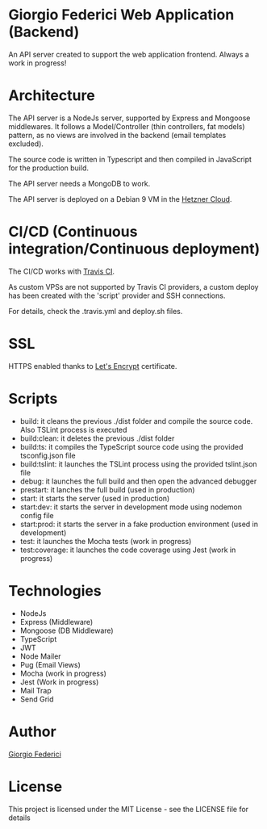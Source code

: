 # Giorgio Federici Web Application (Backend)

An API server created to support the web application frontend.
Always a work in progress!

# Architecture

The API server is a NodeJs server, supported by Express and Mongoose middlewares. It follows a Model/Controller (thin controllers, fat models) pattern, as no views are involved in the backend (email templates excluded).

The source code is written in Typescript and then compiled in JavaScript for the production build.

The API server needs a MongoDB to work.

The API server is deployed on a Debian 9 VM in the [Hetzner Cloud](https://www.hetzner.com/cloud).

# CI/CD (Continuous integration/Continuous deployment)

The CI/CD works with [Travis CI](https://travis-ci.org/).

As custom VPSs are not supported by Travis CI providers, a custom deploy has been created with the 'script' provider and SSH connections.

For details, check the .travis.yml and deploy.sh files.

# SSL

HTTPS enabled thanks to [Let's Encrypt](https://letsencrypt.org/) certificate.

# Scripts

- build: it cleans the previous ./dist folder and compile the source code. Also TSLint process is executed
- build:clean: it deletes the previous ./dist folder
- build:ts: it compiles the TypeScript source code using the provided tsconfig.json file
- build:tslint: it launches the TSLint process using the provided tslint.json file
- debug: it launches the full build and then open the advanced debugger
- prestart: it lanches the full build (used in production)
- start: it starts the server (used in production)
- start:dev: it starts the server in development mode using nodemon config file
- start:prod: it starts the server in a fake production environment (used in development)
- test: it launches the Mocha tests (work in progress)
- test:coverage: it launches the code coverage using Jest (work in progress)

# Technologies

- NodeJs
- Express (Middleware)
- Mongoose (DB Middleware)
- TypeScript
- JWT
- Node Mailer
- Pug (Email Views)
- Mocha (work in progress)
- Jest (Work in progress)
- Mail Trap
- Send Grid

# Author

[Giorgio Federici](https://giorgiofederici.com)

# License

This project is licensed under the MIT License - see the LICENSE file for details
